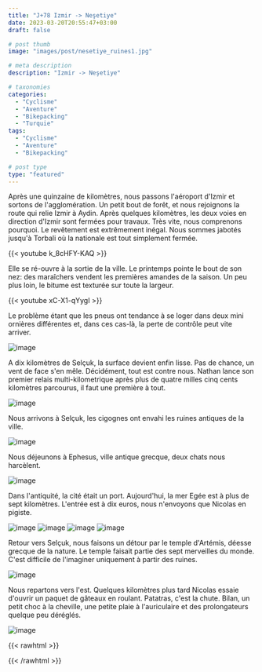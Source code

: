 ```yaml
---
title: "J+78 Izmir -> Neşetiye"
date: 2023-03-20T20:55:47+03:00
draft: false

# post thumb
image: "images/post/nesetiye_ruines1.jpg"

# meta description
description: "Izmir -> Neşetiye"

# taxonomies
categories:
  - "Cyclisme" 
  - "Aventure" 
  - "Bikepacking"
  - "Turquie" 
tags:
  - "Cyclisme" 
  - "Aventure" 
  - "Bikepacking" 

# post type
type: "featured"
---
```


Après une quinzaine de kilomètres, nous passons l'aéroport d'Izmir et sortons de l'agglomération. Un petit bout de forêt, et nous rejoignons la route qui relie Izmir à Aydin. Après quelques kilomètres, les deux voies en direction d'Izmir sont fermées pour travaux. Très vite, nous comprenons pourquoi. Le revêtement est extrêmement inégal. Nous sommes jabotés jusqu'à Torbali où la nationale est tout simplement fermée. 

{{< youtube k_8cHFY-KAQ >}} 

Elle se ré-ouvre à la sortie de la ville. Le printemps pointe le bout de son nez: des maraîchers vendent les premières amandes de la saison. Un peu plus loin, le bitume est texturée sur toute la largeur. 

{{< youtube xC-X1-qYygI >}} 

Le problème étant que les pneus ont tendance à se loger dans deux mini ornières différentes et, dans ces cas-là, la perte de contrôle peut vite arriver. 

![image](../../images/post/nesetiye_montagnes.jpg)

A dix kilomètres de Selçuk, la surface devient enfin lisse. Pas de chance, un vent de face s'en mêle. Décidément, tout est contre nous. Nathan lance son premier relais multi-kilometrique après plus de quatre milles cinq cents kilomètres parcourus, il faut une première à tout. 

![image](../../images/post/nesetiye_villefantome.jpg)

Nous arrivons à Selçuk, les cigognes ont envahi les ruines antiques de la ville. 

![image](../../images/post/nesetiye_cigogne.jpg)

Nous déjeunons à Ephesus, ville antique grecque, deux chats nous harcèlent.

![image](../../images/post/nesetiye_chat.jpg)

Dans l'antiquité, la cité était un port. Aujourd'hui, la mer Egée est à plus de sept kilomètres. L'entrée est à dix euros, nous n'envoyons que Nicolas en pigiste. 

![image](../../images/post/nesetiye_ruines2.jpg)
![image](../../images/post/nesetiye_ruines3.jpg)
![image](../../images/post/nesetiye_ruines4.jpg)
![image](../../images/post/nesetiye_ruines5.jpg)

Retour vers Selçuk, nous faisons un détour par le temple d'Artémis, déesse grecque de la nature. Le temple faisait partie des sept merveilles du monde. C'est difficile de l'imaginer uniquement à partir des ruines. 

![image](../../images/post/nesetiye_temple.jpg)

Nous repartons vers l'est. Quelques kilomètres plus tard Nicolas essaie d'ouvrir un paquet de gâteaux en roulant. Patatras, c'est la chute. Bilan, un petit choc à la cheville, une petite plaie à l'auriculaire et des prolongateurs quelque peu déréglés.

 ![image](../../images/post/nesetiye_prolongateurs.jpg)
 
{{< rawhtml >}} 
<div class="strava-embed-placeholder" data-embed-type="activity" data-embed-id="8747200254"></div><script src="https://strava-embeds.com/embed.js"></script>
{{< /rawhtml >}} 


